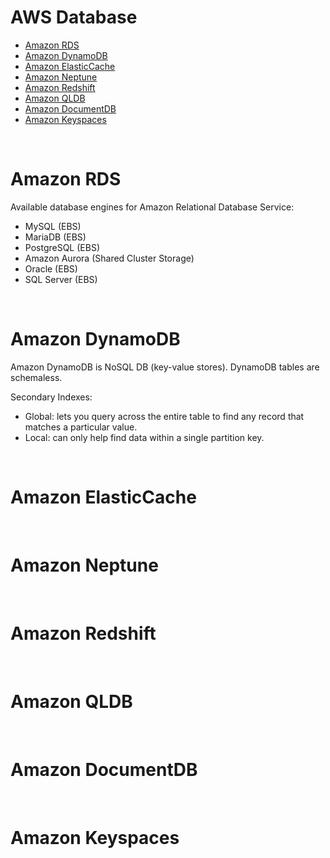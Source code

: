 # AWS Database

- [Amazon RDS](#amazon-rds)
- [Amazon DynamoDB](#amazon-dynamodb)
- [Amazon ElasticCache](#amazon-elasticcache)
- [Amazon Neptune](#amazon-neptune)
- [Amazon Redshift](#amazon-redshift)
- [Amazon QLDB](#amazon-qldb)
- [Amazon DocumentDB](#amazon-documentdb)
- [Amazon Keyspaces](#amazon-keyspaces)

<br />

# Amazon RDS

Available database engines for Amazon Relational Database Service:
- MySQL (EBS)
- MariaDB (EBS)
- PostgreSQL (EBS)
- Amazon Aurora (Shared Cluster Storage)
- Oracle (EBS)
- SQL Server (EBS)

<br />

# Amazon DynamoDB

Amazon DynamoDB is NoSQL DB (key-value stores). DynamoDB tables are schemaless.

Secondary Indexes:
- Global: lets you query across the entire table to find any record that matches a particular value.
- Local: can only help find data within a single partition key.

<br />

# Amazon ElasticCache

<br />

# Amazon Neptune

<br />

# Amazon Redshift

<br />

# Amazon QLDB

<br />

# Amazon DocumentDB

<br />

# Amazon Keyspaces

<br />